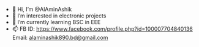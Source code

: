 - 👋 Hi, I’m @AlAminAshik
- 👀 I’m interested in electronic projects
- 🌱 I’m currently learning BSC in EEE
- 📫 FB ID: https://www.facebook.com/profile.php?id=100007704840136
      Email: alaminashik890.bd@gmail.com
<!---
AlAminAshik/AlAminAshik is a ✨ special ✨ repository because its `README.md` (this file) appears on your GitHub profile.
You can click the Preview link to take a look at your changes.
--->
